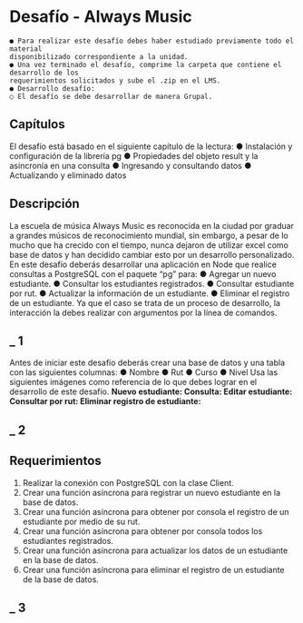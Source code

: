 # Desafío - Always Music

```
● Para realizar este desafío debes haber estudiado previamente todo el material
disponibilizado correspondiente a la unidad.
● Una vez terminado el desafío, comprime la carpeta que contiene el desarrollo de los
requerimientos solicitados y sube el ​.zip​ en el LMS.
● Desarrollo desafío:
○ El desafío se debe desarrollar de manera Grupal.
```

## Capítulos

El desafío está basado en el siguiente capítulo de la lectura:
● Instalación y configuración de la librería pg
● Propiedades del objeto result y la asincronía en una consulta
● Ingresando y consultando datos
● Actualizando y eliminado datos

## Descripción

La escuela de música Always Music es reconocida en la ciudad por graduar a grandes
músicos de reconocimiento mundial, sin embargo, a pesar de lo mucho que ha crecido con
el tiempo, nunca dejaron de utilizar excel como base de datos y han decidido cambiar esto
por un desarrollo personalizado.
En este desafío deberás desarrollar una aplicación en Node que realice consultas a
PostgreSQL con el paquete “pg” para:
● Agregar un nuevo estudiante.
● Consultar los estudiantes registrados.
● Consultar estudiante por rut.
● Actualizar la información de un estudiante.
● Eliminar el registro de un estudiante.
Ya que el caso se trata de un proceso de desarrollo, la interacción la debes realizar con
argumentos por la línea de comandos.

## \_ 1

Antes de iniciar este desafío deberás crear una base de datos y una tabla con las siguientes
columnas:
● Nombre
● Rut
● Curso
● Nivel
Usa las siguientes imágenes como referencia de lo que debes lograr en el desarrollo de este
desafío.
**Nuevo estudiante:
Consulta:
Editar estudiante:
Consultar por rut:
Eliminar registro de estudiante:**

## \_ 2

## Requerimientos

1. Realizar la conexión con PostgreSQL con la clase Client.
2. Crear una función asíncrona para registrar un nuevo estudiante en la base de datos.
3. Crear una función asíncrona para obtener por consola el registro de un estudiante
   por medio de su rut.
4. Crear una función asíncrona para obtener por consola todos los estudiantes
   registrados.
5. Crear una función asíncrona para actualizar los datos de un estudiante en la base de
   datos.
6. Crear una función asíncrona para eliminar el registro de un estudiante de la base de
   datos.

## \_ 3

